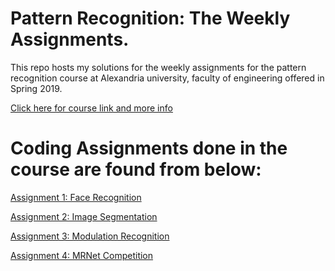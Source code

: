 # Pattern Recognition: The Weekly Assignments. 
This repo hosts my solutions for the weekly assignments for the pattern recognition course at Alexandria university, faculty of engineering offered in Spring 2019. 

[Click here for course link and more info](https://sites.google.com/view/ssp-pr-torki/home?fbclid=IwAR1VF5AgigB15a_3aQWv8rs-Qm5Ezh8c4pf7mZ-nuzCNp4YFrO-JyBq3Dgo)

Coding Assignments done in the course are found from below:
===========================================================
[Assignment 1: Face Recognition](https://github.com/Elzawawy/Face-Recoginition) 

[Assignment 2: Image Segmentation](https://github.com/Elzawawy/Image-Segmentation)

[Assignment 3: Modulation Recognition](https://github.com/Elzawawy/Modulation-Recognition)

[Assignment 4: MRNet Competition](https://github.com/Elzawawy/MRNet)
